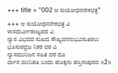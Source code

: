 +++
title = "002 ಆ ಸುಯೋಧನನೇಕಛತ್ರ"

+++
ಆ ಸುಯೋಧನನೇಕಛತ್ರ ವಿ  
ಳಾಸದುರ್ವೀರಾಜ್ಯಪದ ವಿ  
ನ್ಯಾಸ ವಿಭವದ ಸುಖದ ಸೌಖ್ಯವನನುಭವಿಸುತಿರಲು  
ಭೂಸುರವ್ರಜ ನಿಕರ ವರ ವಿ  
ನ್ಯಾಸಮುನಿಜನ ಸಹಿತ ವರ ದೂ  
ರ್ವಾಸ ಮುನಿಪತಿ ಬಂದು ಹೊಕ್ಕನು ಹಸ್ತಿನಾಪುರವ      ॥2॥